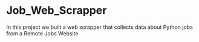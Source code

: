# Job_Web_Scrapper

In this project we built a web scrapper that collects data about Python jobs from a Remote Jobs Website
